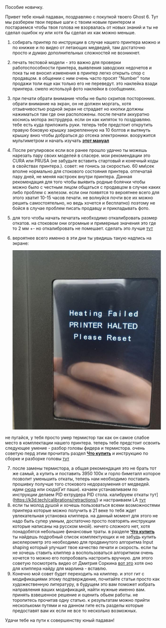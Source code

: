 Пособие новичку.

Привет тебе юный падаван, поздравляю с покупкой твоего Ghost 6.  Тут мы разберем твои первые шаги с твоим новым принтером и постараемся чтобы твоя голова не взорвалась от новых знаний и ты не сделал ошибок ну или хотя бы сделал их как можно меньше.

1. собирать принтер по инструкции в случае нашего принтера можно и по книжке и по видео от летающих медведей, там достаточно просто и думаю дополнительных сложностей не возникнет. 
2. печать тестовой модели - это важно для проверки работоспособности принтера, выявления заводских недочетов и пока ты не вносил изменения в принтер легко открыть спор с продавцом. в общении с ним очень часто просят "Number" толи продажи толи еще как только его не переведут. это наклейка взади принтера. смело используй фото наклейки в сообщениях. 
3. при печати обрати внимание чтобы не было скрипов посторонних. обрати внимание на экран, он не должен моргать, хотя отзывчивостью родной экран не страдает но кнопки должны нажиматься там где они расположены. после печати аккуратно коснись мотора экструдера. если он как кипяток то поздравляю. тебе есть куда приложить руки. теперь тебе предстоит открутить правую боковую крышку закрепленную на 10 болтов и вытянуть крышку вниз чтобы добраться до отсека электроники. вооружится мультиметром и начать изучать [**этот мануал**](potenciometr.md)
4. После регулировок  если все ранее прошло удачно ты можешь нарезать пару своих моделей в сласере. мои рекомендации это CURA или PRUSA (не забудьте вставить стартовый и конечный коды в свойствах принтера.). совет: не гонись за скоростью. 60 мм\сек вполне нормально для стокового состояния принтера. отпечатай пару дней, не меняя настроек внутри принтера.  Данная рекомендация для того чтобы выявить родные болячки чтобы можно было с честным лицом общаться с продавцом в случае каких либо проблем с железом.  если они появятся то вероятнее всего для этого хватит 10-15 часов печати. не волнуйся почти все их можно решить самостоятельно, но ведь хочется и бесплатно)  поэтому не бойся в случае проблем писать продавцу и прикладывать фото.
5. для того чтобы начать печатать необходимо откалибровать размер откатов. на стоковом они огромные и примерные значения это где то 2 мм +- но откалибровать не помешает. сделать это лучше [тут](https://k3d.tech/calibrations/retractions/)
6. вероятнее всего именно в эти дни ты увидишь такую надпись на экране:
   
   ![](halted.jpg)

 не пугайся, у тебя просто умер термистор так как он самое слабое место в комплектации нашего принтера. теперь тебе предстоит освоить следующее умение - разбор головы фидера и термистора. очень советую перд этим прочитать раздел [**Что купить**](../what_2_buy/readme.md) и инструкцию по сборке и разборке головы [тут](https://fb-waiters.bibirevo.net/hardware/fbg6/bimetall)

7. после замены термистора, а общая рекомендация это не брать тот же самый, а купить и поставить 3950 100к  и горло биметалл которое позволит уменьшить откаты, теперь нам необходимо поставить прошивку получше того стокового недоразумения от медведей.  идем [сюда](../marlin/readme.md) или сюда(Гит паши). качаем устанавливаем по инструкции  делаем PID ехтрудера PID  стола. калибруем откаты тут](https://k3d.tech/calibrations/retractions/) и настраиваем LA [тут](https://k3d.tech/calibrations/la/) 
8. если ты молод душой и хочешь пользоваться всеми возможностями принтера которые можно получить в 21 веке то тебя ждет увлекательная установка клиппера. на данный момент для этого не надо быть супер умным, достаточно просто повторять инструкции которые написаны на русском мной). ничего сложного нет, хотя понадобятся небольшие финансовые траты. в разделе [**Что купить**](../what_2_buy/readme.md) ты найдешь подробный список комплектующих и не забудь купить акселерометр это необходимо для продвинутого алгоритма Input shaping который улучшит твое качество печати и скорость.  если ты не хочешь ставить клиппер а воспользоваться алгоритмом очень хочется то можно его попробовать настроить вручную. для этого советую посмотреть видео от Дмитрия Соркина [вот это](https://www.youtube.com/watch?v=ZFPkfZEB-XU) хотя оно для клиппера  найду для марлина - вставлю.
9.  Конечно мой совет будет переходить на клиппер. и этот гит с модификациями этому подтверждение, почитайте статьи просто как художественную литературу, в будущем это вам поможет избрать направления ваших модификаций, найти нужные именно вам. принять взвешенное решение и оценить обьем работы. не торопитесь прочитав одну статью. к результатам можно прийти несколькоми путями и на данном гите есть разделы которые предоставят вам их если не все то несколько возможных.

Удачи тебе на пути к совершенству юный падаван!
